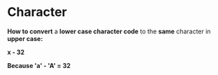 # Character

**How to convert** a **lower case character code** to the **same** character in **upper case:**

**x - 32**

**Because 'a' - 'A' = 32**

